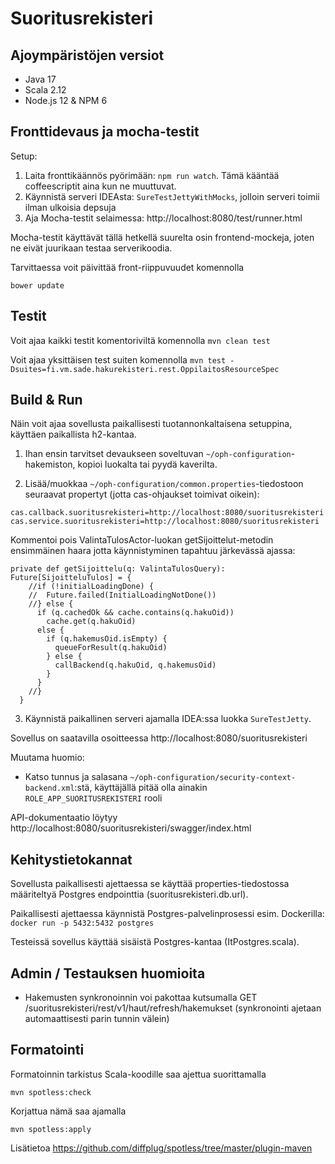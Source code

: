 # Suoritusrekisteri #

## Ajoympäristöjen versiot

 - Java 17
 - Scala 2.12
 - Node.js 12 & NPM 6

## Fronttidevaus ja mocha-testit

Setup:

1. Laita fronttikäännös pyörimään: `npm run watch`. Tämä kääntää coffeescriptit aina kun ne muuttuvat.
2. Käynnistä serveri IDEAsta: `SureTestJettyWithMocks`, jolloin serveri toimii ilman ulkoisia depsuja
3. Aja Mocha-testit selaimessa: http://localhost:8080/test/runner.html

Mocha-testit käyttävät tällä hetkellä suurelta osin frontend-mockeja, joten ne eivät juurikaan testaa serverikoodia.

Tarvittaessa voit päivittää front-riippuvuudet komennolla

    bower update

## Testit

Voit ajaa kaikki testit komentoriviltä komennolla `mvn clean test`

Voit ajaa yksittäisen test suiten komennolla `mvn test -Dsuites=fi.vm.sade.hakurekisteri.rest.OppilaitosResourceSpec`

## Build & Run ##

Näin voit ajaa sovellusta paikallisesti tuotannonkaltaisena setuppina, käyttäen paikallista h2-kantaa.

1. Ihan ensin tarvitset devaukseen soveltuvan `~/oph-configuration`-hakemiston, kopioi luokalta tai pyydä kaverilta.

2. Lisää/muokkaa `~/oph-configuration/common.properties`-tiedostoon seuraavat propertyt (jotta cas-ohjaukset toimivat oikein):
```
cas.callback.suoritusrekisteri=http://localhost:8080/suoritusrekisteri
cas.service.suoritusrekisteri=http://localhost:8080/suoritusrekisteri
```
Kommentoi pois ValintaTulosActor-luokan getSijoittelut-metodin ensimmäinen haara jotta käynnistyminen tapahtuu järkevässä ajassa:
```
private def getSijoittelu(q: ValintaTulosQuery): Future[SijoitteluTulos] = {
    //if (!initialLoadingDone) {
    //  Future.failed(InitialLoadingNotDone())
    //} else {
      if (q.cachedOk && cache.contains(q.hakuOid))
        cache.get(q.hakuOid)
      else {
        if (q.hakemusOid.isEmpty) {
          queueForResult(q.hakuOid)
        } else {
          callBackend(q.hakuOid, q.hakemusOid)
        }
      }
    //}
  }
```

3. Käynnistä paikallinen serveri ajamalla IDEA:ssa luokka `SureTestJetty`.

Sovellus on saatavilla osoitteessa http://localhost:8080/suoritusrekisteri

Muutama huomio:

- Katso tunnus ja salasana `~/oph-configuration/security-context-backend.xml`:stä, käyttäjällä pitää olla ainakin `ROLE_APP_SUORITUSREKISTERI` rooli

API-dokumentaatio löytyy http://localhost:8080/suoritusrekisteri/swagger/index.html

## Kehitystietokannat
Sovellusta paikallisesti ajettaessa se käyttää properties-tiedostossa määriteltyä Postgres endpointtia (suoritusrekisteri.db.url).

Paikallisesti ajettaessa käynnistä Postgres-palvelinprosessi esim. Dockerilla: `docker run -p 5432:5432 postgres`

Testeissä sovellus käyttää sisäistä Postgres-kantaa (ItPostgres.scala).

## Admin / Testauksen huomioita

* Hakemusten synkronoinnin voi pakottaa kutsumalla GET /suoritusrekisteri/rest/v1/haut/refresh/hakemukset
(synkronointi ajetaan automaattisesti parin tunnin välein)

## Formatointi

Formatoinnin tarkistus Scala-koodille saa ajettua suorittamalla 

`mvn spotless:check`

Korjattua nämä saa ajamalla

`mvn spotless:apply`

Lisätietoa https://github.com/diffplug/spotless/tree/master/plugin-maven
